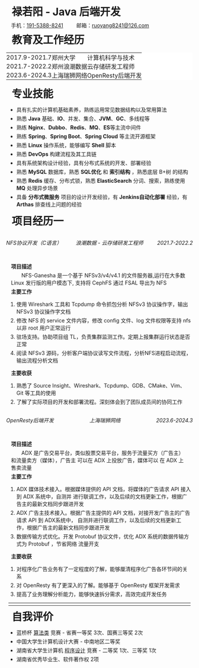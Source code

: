 # 禄若阳 - Java 后端开发

手机：[191-5388-8241](tel:19153888241)  &emsp;&emsp; 邮箱：[ruoyang8241@126.com](mailto:ruoyang8241@126.com)

# 教育及工作经历

<table>
<tbody>
<tr>
    <td>2017.9-2021.7</td>
    <td>郑州大学</td>
    <td>计算机科学与技术</td>
</tr>
<tr>
    <td>2021.7-2022.2</td>
    <td>郑州浪潮数据</td>
    <td>云存储研发工程师</td>
</tr>
<tr>
    <td>2023.6-2024.3</td>
    <td>上海瑞狮网络</td>
    <td>OpenResty后端开发</td>
</tr>
</tbody>
</table>

# 专业技能

- 具有扎实的计算机基础素养，熟练运用常见数据结构以及常用算法
- 熟悉 **Java** 基础、**IO**、并发、集合、**JVM**、**GC**、多线程等
- 熟练 **Nginx**、**Dubbo**、**Redis**、**MQ**、**ES**等主流中间件
- 熟练 **Spring**、**Spring Boot**、**Spring Cloud** 等主流开源框架
- 熟悉 **Linux** 操作系统，能够编写 **Shell** 脚本
- 熟悉 **DevOps** 构建流程及其工具链
- 具有系统架构设计经验，具有分布式系统的开发、部署经验
- 熟悉 **MySQL** 数据库，熟悉 **SQL优化** 和 **索引结构** ，熟悉底层 B+树 的结构
- 熟悉 **Redis** 缓存、分布式锁，熟悉 **ElasticSearch** 分词、搜索，熟练使用 **MQ** 处理异步场景
- 具备 **分布式微服务** 项目的设计开发经验，有 **Jenkins自动化部署** 经验，有 **Arthas** 排查线上问题的经验


# 项目经历一

<h6 style="display: flex;justify-content: space-between;line-height:3em;">
    <span>NFS协议开发（C语言）</span><span>浪潮数据 - 云存储研发工程师</span><span>2021.7-2022.2</span>
</h6>

**项目描述**

&emsp;&emsp;NFS-Ganesha 是一个基于 NFSv3/v4/v4.1 的文件服务器,运行在大多数 Linux 发行版的用户模态下, 支持将 CephFS 通过 FSAL 导出为 NFS<br/>

**主要工作**

1. 使用 Wireshark 工具和 Tcpdump 命令抓包分析 NFSv3 协议操作字，输出 NFSv3 协议操作字文档<br/>
2. 修改 NFS 的 service 文件内容，修改 config 文件、log 文件权限等支持 nfs 以非 root 用户正常运行<br/>
3. 驻场支持。协助项目组 TL，负责集群监测工作。定期上报集群运行状态是否正常<br/>
4. 阅读 NFSv3 源码，分析客户端协议读写文件流程，分析NFS进程启动流程，输出流程分析文档<br/>

**主要收获**

1. 熟悉了 Source Insight、Wireshark、Tcpdump、GDB、CMake、Vim、Git 等工具的使用<br/>
2. 了解了实际项目的开发和部署流程。深刻体会到了团队成员间的协同工作<br/>

<h6 style="display: flex;justify-content: space-between;line-height:3em;">
<span>OpenResty后端开发</span>
<span>上海瑞狮网络</span>
<span>2023.6-2024.3</span>
</h6>

**项目描述**

&emsp;&emsp;ADX 是广告交易平台，类似股票交易平台，服务于流量买方（广告主）和流量卖方（媒体），广告主
可以在 ADX 上投放广告，媒体可以 在 ADX 上售卖流量<br/>

**主要工作**
1. ADX 媒体技术接入。根据媒体提供的 API 文档，将媒体的广告请求 API 接入到 ADX 系统中，自测并
进行联调工作，以及后续的文档更新工作，根据广告主的最新文档同步跟进开发
1. ADX 广告主技术接入。根据广告主提供的 API 文档，对接开发广告主的广告请求 API 到  ADX系统中，
自测并进行联调工作，以及后续的文档更新工作，根据广告主的最新文档同步跟进开发 
1. 数据传输方式优化。开发 Protobuf 协议文件，优化 ADX 系统的数据传输方式为 Protobuf ，节省网络
流量开支

**主要收获**

1. 对程序化广告业务有了一定程度的了解，能够厘清程序化广告各环节间的关系
2. 对 OpenResty 有了更深入的了解。能够基于 OpenResty 框架开发需求
3. 提高了业务理解分析能力，能够快速拆分需求，高效完成开发任务


<hr/>

<hr/>

# 自我评价

- 蓝桥杯 <u>算法类</u> 竞赛 - 省赛一等奖 3次、国赛三等奖 2次
- 中国大学生计算机设计大赛 - 中南地区二等奖
- 湖南省大学生计算机 <u>程序设计</u> 竞赛 - 二等奖 1次、三等奖 1次
- 湖南省优秀毕业生、软件著作权 2项

<style>
.one{
    display: flex;
    justify-content: space-between;
}
    #write {
        padding: 25px 25px 0px;
    }
    hr {
        margin: 6px;
    }
    li {
        margin: 4px;
    }
    p {
        margin: 4px 13px;
    }
    li p{
        margin: 5px 0;
    }
    h1 {
        margin: 8px 15px;
    }
    h3 {
        margin: 9px;
    }
    h4 {
        margin: 7px;
    }
    figure {
        margin: 7px 0px;
    }
    blockquote {
        padding-left: 16px;
    }
    /* 链接下划线 */
    a {
        text-decoration:underline;
    }
    /* 图片阴影效果 */
    img {
        box-shadow: 0px 0px 10px rgba(0,0,0,.5);
    }
    /* 表格样式，去除边框显示 */
    table, table td, table tr, table th, th {
        font-weight: normal;
        padding:0px;
        border:none;
        background-color: #ffffff;
    }

</style>